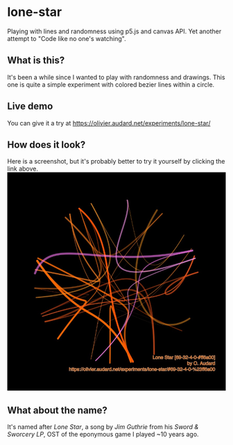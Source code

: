 # lone-star
Playing with lines and randomness using p5.js and canvas API. Yet another attempt to "Code like no one's watching".

## What is this?

It's been a while since I wanted to play with randomness and drawings. This one is quite a simple experiment with colored bezier lines within a circle.

## Live demo

You can give it a try at https://olivier.audard.net/experiments/lone-star/

## How does it look?

Here is a screenshot, but it's probably better to try it yourself by clicking the link above. 
![lone-star-69-32-4-0-#ff6a00](/lone-star-69-32-4-0-%23ff6a00.jpg)


## What about the name?

It's named after _Lone Star_, a song by _Jim Guthrie_ from his _Sword & Sworcery LP_, OST of the eponymous game I played ~10 years ago. 

